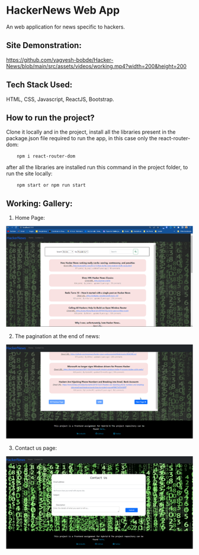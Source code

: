 # HackerNews Web App
An web application for news specific to hackers.

## Site Demonstration: 
https://github.com/yagyesh-bobde/Hacker-News/blob/main/src/assets/videos/working.mp4?width=200&height=200

## Tech Stack Used: 
HTML, CSS, Javascript, ReactJS, Bootstrap.

## How to run the project? 
Clone it locally and in the project, install all the libraries present in the package.json file required to run the app, in this case only the react-router-dom:
```
    npm i react-router-dom
```
after all the libraries are installed run this command in the project folder, to run the site locally:
```
    npm start or npm run start
```


## Working: Gallery: 
1. Home Page: 
<img src='https://github.com/yagyesh-bobde/Hacker-News/blob/main/src/assets/images/home.png' alt='home page'>

2. The pagination at the end of news:
<img src='https://github.com/yagyesh-bobde/Hacker-News/blob/main/src/assets/images/page.png' alt='page_function'>

3. Contact us page: 
<img src='https://github.com/yagyesh-bobde/Hacker-News/blob/main/src/assets/images/contact_us.png' alt='contact_us page'>
